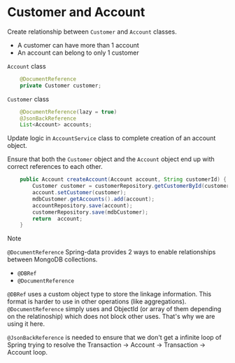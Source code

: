 # Customer and Account

Create relationship between `Customer` and `Account` classes.

* A customer can have more than 1 account
* An account can belong to only 1 customer

`Account` class
```java
    @DocumentReference
    private Customer customer;
```
`Customer` class

```java
    @DocumentReference(lazy = true)
    @JsonBackReference
    List<Account> accounts;
```

Update logic in `AccountService` class to complete creation of an account object.

Ensure that both the `Customer` object and the `Account` object end up with correct references to each other.

```java
    public Account createAccount(Account account, String customerId) {
        Customer customer = customerRepository.getCustomerById(customerId);
        account.setCustomer(customer);
        mdbCustomer.getAccounts().add(account);
        accountRepository.save(account);
        customerRepository.save(mdbCustomer);
        return  account;
    }
```



> [!NOTE]
> `@DocumentReference`
> Spring-data provides 2 ways to enable relationships between MongoDB collections.
> * `@DBRef`
> * `@DocumentReference`
>
> `@DBRef` uses a custom object type to store the linkage information. This format is harder to use in other operations (like aggregations).  `@DocumentReference` simply uses and ObjectId (or array of them depending on the relatinoship) which does not block other uses. That's why we are using it here.
>
> `@JsonBackReference` is needed to ensure that we don't get a infinite loop of Spring trying to resolve the Transaction -> Account -> Transaction -> Account loop.


























